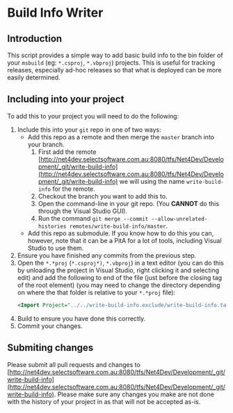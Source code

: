# Build Info Writer

## Introduction

This script provides a simple way to add basic build info to the bin folder of your `msbuild` (eg: `*.csproj`, `*.vbproj`) projects. This is useful for tracking releases, especially ad-hoc releases so that what is deployed can be more easily determined.


## Including into your project

To add this to your project you will need to do the following:

 1. Include this into your `git` repo in one of two ways:
    * Add this repo as a remote and then merge the `master` branch into your branch.
       1. First add the remote [http://net4dev.selectsoftware.com.au:8080/tfs/Net4Dev/Development/_git/write-build-info](http://net4dev.selectsoftware.com.au:8080/tfs/Net4Dev/Development/_git/write-build-info) we will using the name `write-build-info` for the remote.
       2. Checkout the branch you want to add this to.
       3. Open the command-line in your git repo. (You **CANNOT** do this through the Visual Studio GUI).
       4. Run the command `git merge --commit --allow-unrelated-histories remotes/write-build-info/master`.
    * Add this repo as submodule. If you know how to do this you can, however, note that it can be a PitA for a lot of tools, including Visual Studio to use them.
 2. Ensure you have finished any commits from the previous step.
 3. Open the `*.*proj` (`*.csproj*)`, `*.vbproj`) in a text editor (you can do this by unloading the project in Visual Studio, right clicking it and selecting edit) and add the following to end of the file (just before the closing tag of the root element) (you may need to change the directory depending on where the that folder is relative to your `*.*proj` file):
    ```xml
    <Import Project="../../write-build-info.exclude/write-build-info.targets" />
    ```
  4. Build to ensure you have done this correctly.
  5. Commit your changes.
## Submiting changes

Please submit all pull requests and changes to [http://net4dev.selectsoftware.com.au:8080/tfs/Net4Dev/Development/_git/write-build-info](http://net4dev.selectsoftware.com.au:8080/tfs/Net4Dev/Development/_git/write-build-info). Please make sure any changes you make are not done with the history of your project in as that will not be accepted as-is.